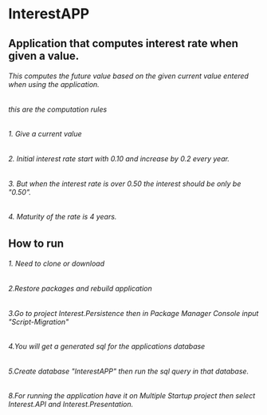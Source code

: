 # InterestAPP

## Application that computes interest rate when given a value.
###### This computes the future value based on the given current value entered when using the application.
###### this are the computation rules 
###### 1. Give a current value
###### 2. Initial interest rate start with 0.10 and increase by 0.2 every year.
###### 3. But when the interest rate is over 0.50 the interest should be only be "0.50".
###### 4. Maturity of the rate is 4 years.

## How to run 
###### 1. Need to clone or download
###### 2.Restore packages and rebuild application
###### 3.Go to project Interest.Persistence then in Package Manager Console input "Script-Migration"
###### 4.You will get a generated sql for the applications database
###### 5.Create database "InterestAPP" then run the sql query in that database.
###### 8.For running the application have it on Multiple Startup project then select Interest.API and Interest.Presentation.
